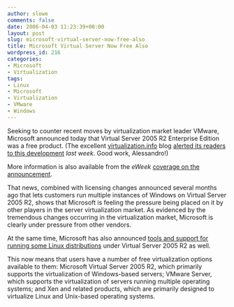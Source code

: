 ```yaml
---
author: slowe
comments: false
date: 2006-04-03 11:23:39+00:00
layout: post
slug: microsoft-virtual-server-now-free-also
title: Microsoft Virtual Server Now Free Also
wordpress_id: 216
categories:
- Microsoft
- Virtualization
tags:
- Linux
- Microsoft
- Virtualization
- VMware
- Windows
---
```


Seeking to counter recent moves by virtualization market leader VMware, Microsoft announced today that Virtual Server 2005 R2 Enterprise Edition was a free product. (The excellent [virtualization.info](http://virtualization.info/) blog [alerted its readers to this development](http://www.virtualization.info/2006/03/microsoft-to-release-virtual-server.html) _last week_. Good work, Alessandro!)

More information is also available from the _eWeek_ [coverage on the announcement](http://www.eweek.com/article2/0,1759,1945069,00.asp).

That news, combined with licensing changes announced several months ago that lets customers run multiple instances of Windows on Virtual Server 2005 R2, shows that Microsoft is feeling the pressure being placed on it by other players in the server virtualization market. As evidenced by the tremendous changes occurring in the virtualization market, Microsoft is clearly under pressure from other vendors.

At the same time, Microsoft has also announced [tools and support for running some Linux distributions](http://www.microsoft.com/windowsserversystem/virtualserver/evaluation/news/bulletins/vs05pricing.mspx) under Virtual Server 2005 R2 as well.

This now means that users have a number of free virtualization options available to them: Microsoft Virtual Server 2005 R2, which primarily supports the virtualization of Windows-based servers; VMware Server, which supports the virtualization of servers running multiple operating systems; and Xen and related products, which are primarily designed to virtualize Linux and Unix-based operating systems.
